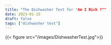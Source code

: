 ```yaml
---
title: "The Dishwasher Test for "Am I Rich ?""
date: 2023-01-15
draft: false
tags: ["dishwasher test"]
---
```


{{< figure src="/images/DishwasherTest.jpg">}}


